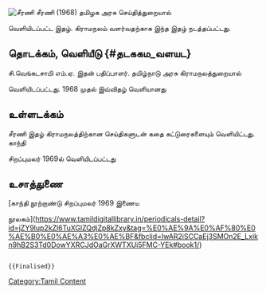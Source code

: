 ![சீரணி](Seerani.png "சீரணி") சீரணி (1968) தமிழக அரசு செய்தித்துறையால்
வெளியிடப்பட்ட இதழ். கிராமநலம் வளர்வதற்காக இந்த இதழ் நடத்தப்பட்டது.

## தொடக்கம், வெளியீடு {#தடககம_வளயட}

சி.வெங்கடசாமி எம்.ஏ. இதன் பதிப்பாளர். தமிழ்நாடு அரசு கிராமநலத்துறையால்
வெளியிடப்பட்டது. 1968 முதல் இவ்விதழ் வெளியானது

## உள்ளடக்கம்

சீரணி இதழ் கிராமநலத்திற்கான செய்திகளுடன் கதை கட்டுரைகளையும் வெளியிட்டது. காந்தி
சிறப்புமலர் 1969ல் வெளியிடப்பட்டது

## உசாத்துணை

[காந்தி நூற்றாண்டு சிறப்புமலர் 1969 இணைய
நூலகம்](https://www.tamildigitallibrary.in/periodicals-detail?id=jZY9lup2kZl6TuXGlZQdjZp8kZxy&tag=%E0%AE%9A%E0%AF%80%E0%AE%B0%E0%AE%A3%E0%AE%BF&fbclid=IwAR2iSCCaEj3SMOn2E_Lxikn9hB2S3Td0DowYXRCJdOaGrXWTXUi5FMC-YEk#book1/)

```{=mediawiki}
{{Finalised}}
```
[Category:Tamil Content](Category:Tamil_Content "wikilink")
